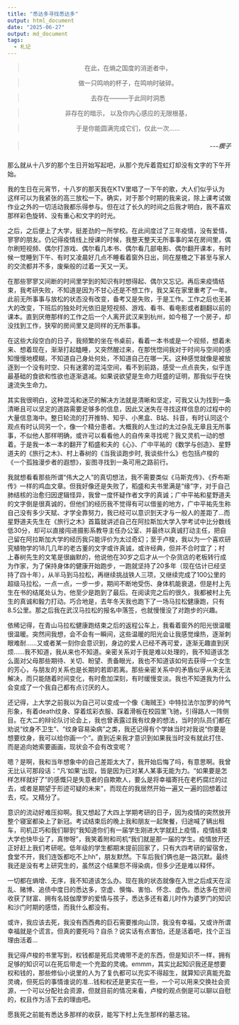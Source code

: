 ```yaml
---
title: "悉达多寻找悉达多"
output: html_document
date: "2025-06-27"
output: md_document
tags: 
  - 札记
---
```


> <center>在此，在熵之国度的消逝者中，</center> 

> <center>做一只鸣响的杯子，在鸣响时破碎。</center>

> <center>去存在———于此同时洞悉</center>

> <center>非存在的暗示， 以及你内心感应的无限根基，</center>

> <center>于是你能圆满完成它们，仅此一次......</center>

> ##### <p align="right">---楔子</p>

<!--more-->


那么就从十八岁的那个生日开始写起吧，从那个充斥着霓虹灯却没有文字的下午开始。

我的生日在元宵节，十八岁的那天我在KTV里唱了一下午的歌，大人们似乎认为这样可以为我紧张的高三放松一下。确实，对于那个时期的我来说，除上课考试做作业之外的一切活动我都乐得参与。但在过了长久的时间之后我才明白，我不喜欢那样彩色旋转、没有重心和文字的时光。

之后，之后便上了大学，挺差劲的一所学校。在此间度过了三年疫情，没有爱情，寥寥的朋友。仍记得疫情线上授课的时候，我整天整天无所事事的呆在房间里，偶尔刷短视频、偶尔打游戏、偶尔看几本书、偶尔看几部电影、偶尔翻开课本，有时候一觉睡到下午、有时又凌晨好几点不睡看着窗外日出，同在屋檐之下甚至与家人的交流都并不多，废柴般的过着一天又一天。

在那些寥寥又间断的时间里学到的知识有时想得起、偶尔又忘记。再后来疫情结束，我考研失败，不知道是因为不甘心还是不想工作，我又呆在家里重考了一年。此前无所事事与放松的状态没有改变，备考又是失败，于是工作。工作之后也无甚大的改变，下班后的独处时光依旧是短视频、游戏、看书、看电影或者翻翻以前的课本。直到厌倦那样的工作之后一个人离开武汉来到杭州，如今租了一个房子，却没找到工作，狭窄的房间里又是同样的无所事事。

在这些大段空白的日子，我频繁的坐在书桌前，看着一本书或是一个视频，想着未来、想着现在，渐渐打起瞌睡，又突然醒过来，在那恍惚间我对于时间与空间的感知慢慢地模糊，不知道自己身处何处，不知道自己在哪一天。这种感觉就像是被放逐到一个没有时空、只有迷雾的混沌空间，看不到前路，感受一点点丧失，似乎连最基础的食欲和性欲也逐渐退减。如果说欲望是生命力旺盛的证明，那我似乎在快速流失生命力。

其实我很明白，这种混沌和迷茫的解决方法就是清晰和坚定，可我又认为找到一条清晰且可以坚定的道路需要足够多的信息，因此又迷失在寻找这样信息的过程中的大量信息海中。整日轮流的打开推特、知乎、小黑盒、B站、抖音，有时认同这个观点有时认同另一个，像一个精分患者。大概我的人生过的太过杂乱无章且无所事事，不似他人那样明确，或许可以看看他人的自传来寻找呢？我又灵机一动的想着。于是我一本一本的翻开了稻盛和夫的《心》、广中平祐的《数学与创造》、星野道夫的《旅行之木》、村上春树的《当我谈跑步时, 我谈些什么》也包括卢梭的《一个孤独漫步者的遐想》，妄图寻找到一条可用之路前行。

我就想看看那些所谓“伟大之人”的真切想法，我不需要类似《马斯克传》、《乔布斯传》一样的鸡血文章。但我好像还是失败了，稻盛和夫书里满是“缘”字，对于自己肺结核的治愈归因逻辑怪异，我曾一度怀疑作者文字的真诚；广中平祐和星野道夫的文字倒是很真诚的，但他们的经历我不觉得有可以借鉴的地方，广中平祐先生称自己没有多少天赋、才学全靠努力，我已经可以意识到天才与一般人的差距了...而星野道夫先生在《旅行之木》首篇就讲述自己在阿拉斯加大学入学考试中比分数线低30分，却可以直接闯进摄影系教导主任办公室、并最终以真诚打动主任，把自己留在阿拉斯加大学的经历我只能评价为太过奇幻；至于卢梭，我以为一个喜欢研究植物学的18几几年的老古董的文字或许真诚，或许经典，但并不合时宜了；村上春树先生的文笔是很幽默的，他说他在30岁之后才从一个杂货店的老板转行成为作家，为了保持身体的健康开始跑步，一跑就坚持了20多年（现在估计已经坚持了四十年），从半马到马拉松，再继续挑战铁人三项，又继续完成了100公里的超级马拉松，一点一点，一步一步，期间不断地受伤、身体机能衰退，但是村上先生在书的结尾处认为，他至少是跑到了最后。在阅读完之后的很久，我都被村上先生的真诚和毅力打动。巧合地是，去年冬天我也跑下了一场马拉松健康跑，只有8.5公里。那之后我在武汉马拉松的报名中落签，也就慢慢没了对跑步的兴趣。

依稀记得，在青山马拉松健康跑结束之后的返程公车上，我看着窗外的阳光很温暖很温暖。突然间我想，会不会有一瞬间，这些温暖的阳光会让我感觉燥热，逐渐刺眼难耐......又或者某一刻你会意识到，身边的爱人已经不再可爱，逐渐无趣直到厌烦......我不知道，我从来也不知道。亲密关系对于我是难以处理的，我不知道该怎么面对父母那些期待、关切、盼望、责备眼光，我也不知道该如何去获得一个女生的芳心，与朋友的关系也是长期的若即若离。那些亲密关系中的矛盾似乎从来无法解决，而只能随着时间变化，有时愈加深刻，有时缓慢变淡。我也不知道我为什么会变成了一个我自己都有点讨厌的人。

还记得，上大学之前我以为自己可以变成一个像《海贼王》中特拉法尔加罗的帅气形象，有着death纹身、穿着炫彩衣服、踩着滑板在校园里飞驰，引得路人一阵侧目。在大二的辩论队讨论会上，我也曾表露过我有纹身的想法，当时的队员们都在劝说“纹身不卫生”、“纹身容易染病”之类，我还记得有个学妹当时对我说“你要是想要纹身，我可以给你画一个”。直到近来我才意识到如果我当时没有就此打住、而是追向她索要画画，现状会不会有改变呢？

嗯？是啊，我和当年想象中的自己差距太大了，我开始后悔了吗，有意思啊。我曾无比认可那段话：“凡‘如果’出现，皆是因为已对某人某事无能为力。“如果要是怎样怎样就好了”的感慨只是失意者的自欺欺人，要么是将幸福寄托在老朽腐烂的过去，或者是期望于形迹可疑的未来”，而现在的我居然开始一遍又一遍的回想着过去，哎。又精分了。

意识的流动好难压抑啊。我又想起了大四上学期考研的日子，因为疫情的突然放开整个寝室都染上了新冠。考试结束后的晚上我和朋友一起聚餐，归途喊了辆出租车，司机正巧和我们聊到“我知道你们有一届学生刚进大学就赶上疫情，疫情结束大学也快毕业了，真惨呀”，我笑着附和司机“我们就是那一届的学生。疫情放开还正好赶上我们考研呢。低年级的学生都期末提前回家了，只有大四考研的留宿舍，食堂不开，我们连饭都吃不上hh”，朋友默然。下车后我们俩也是一路沉默。最终我还是没有考上研究生的，虽然这个结果怨不得染病，但多少还是难以释怀。

一切都在熵增、无序，我不知道该怎么办。现在我的状态就像在入世之后成天在淫乱、赌博、追债中度日的悉达多，空虚、懊悔、害怕、怀念、虚伪。悉达多在世间收获了财富、拥有名妓伽摩罗的爱情与孩子，悉达多还有着儿时作为婆罗门的知识和沙门时期的感悟，而我什么都没有。

或许，我应该去死，我没有西西弗的巨石需要推向山顶，我没有幸福，又或许所谓幸福就是个谎言。但真的要死吗？自杀？说实话有点害怕，还是活着吧，找个正当理由活着...

我记得卢梭的书里写到，权钱都是死后灵魂带不走的东西，但是知识不一样，拥有足够的知识可以在死后带走一个充盈的灵魂。emmm，其实比起知识我还是想要权和钱的，那些修仙小说里的人为了复仇都可以充实不得超生，就算知识真能充盈灵魂，但死后的事情谁说的准...钱和权还是更实在一些，一个可以用来交换社会资源，一个可以分配社会资源，但就目前的情况来看，卢梭的观点倒是可以聊以自慰的，权且作为活下去的理由吧。

愿我死之前能有悉达多那样的收获，能写下村上先生那样的墓志铭。
